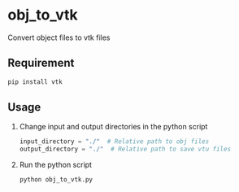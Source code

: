 # obj_to_vtk
Convert object files to vtk files

## Requirement
```bash
pip install vtk
```

## Usage
1. Change input and output directories in the python script
    ```python
    input_directory = "./"  # Relative path to obj files
    output_directory = "./"  # Relative path to save vtu files
    ```
1. Run the python script
    ```bash
    python obj_to_vtk.py
    ```
